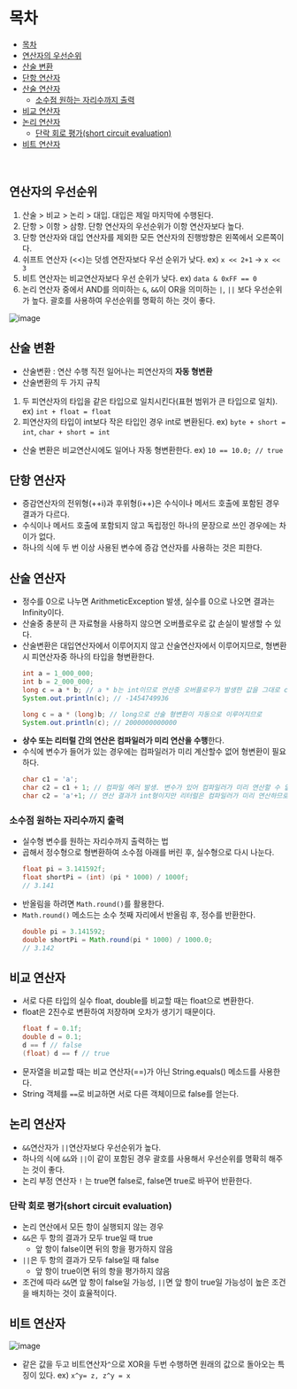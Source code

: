 # 목차


- [목차](#목차)
- [연산자의 우선순위](#연산자의-우선순위)
- [산술 변환](#산술-변환)
- [단항 연산자](#단항-연산자)
- [산술 연산자](#산술-연산자)
	- [소수점 원하는 자리수까지 출력](#소수점-원하는-자리수까지-출력)
- [비교 연산자](#비교-연산자)
- [논리 연산자](#논리-연산자)
	- [단락 회로 평가(short circuit evaluation)](#단락-회로-평가short-circuit-evaluation)
- [비트 연산자](#비트-연산자)

<br>

## 연산자의 우선순위
1. 산술 > 비교 > 논리 > 대입. 대입은 제일 마지막에 수행된다.
2. 단항 > 이항 > 삼항. 단항 연산자의 우선순위가 이항 연산자보다 높다.
3. 단항 연산자와 대입 연산자를 제외한 모든 연산자의 진행방향은 왼쪽에서 오른쪽이다.
4. 쉬프트 연산자 (<<)는 덧셈 연잔자보다 우선 순위가 낮다.
    ex) `x << 2+1` -> `x << 3`
5. 비트 연산자는 비교연산자보다 우선 순위가 낮다.
    ex) `data & 0xFF == 0`
6. 논리 연산자 중에서 AND를 의미하는 `&`, `&&`이 OR을 의미하는 `|`, `||` 보다 우선순위가 높다. 괄호를 사용하여 우선순위를 명확히 하는 것이 좋다.

![image](https://user-images.githubusercontent.com/106129404/226787282-8a208bbf-793e-48e3-8c5e-a83bb2bfe678.png)

## 산술 변환
- 산술변환 : 연산 수행 직전 일어나는 피연산자의 **자동 형변환**
- 산술변환의 두 가지 규칙
1. 두 피연산자의 타입을 같은 타입으로 일치시킨다(표현 범위가 큰 타입으로 일치). ex) `int + float = float`
2. 피연산자의 타입이 int보다 작은 타입인 경우 int로 변환된다. ex) `byte + short = int`, `char + short = int`
- 산술 변환은 비교연산시에도 일어나 자동 형변환한다. ex) `10 == 10.0; // true`
## 단항 연산자
- 증감연산자의 전위형(++i)과 후위형(i++)은 수식이나 메서드 호출에 포함된 경우 결과가 다르다.
- 수식이나 메서드 호출에 포함되지 않고 독립정인 하나의 문장으로 쓰인 경우에는 차이가 없다.
- 하나의 식에 두 번 이상 사용된 변수에 증감 연산자를 사용하는 것은 피한다.

## 산술 연산자
- 정수를 0으로 나누면 ArithmeticException 발생, 실수를 0으로 나오면 결과는 Infinity이다.
- 산술중 충분히 큰 자료형을 사용하지 않으면 오버플로우로 값 손실이 발생할 수 있다.
- 산술변환은 대입연산자에서 이루어지지 않고 산술연산자에서 이루어지므로, 형변환시 피연산자중 하나의 타입을 형변환한다.
    ```java
    int a = 1_000_000;
    int b = 2_000_000;
    long c = a * b; // a * b는 int이므로 연산중 오버플로우가 발생한 값을 그대로 c에 대입한다.
    System.out.println(c); // -1454749936
    
    long c = a * (long)b; // long으로 산술 형변환이 자동으로 이루어지므로 
    System.out.println(c); // 2000000000000
    ```
- **상수 또는 리터럴 간의 연산은 컴파일러가 미리 연산을 수행**한다.
- 수식에 변수가 들어가 있는 경우에는 컴파일러가 미리 계산할수 없어 형변환이 필요하다.
    ```java
    char c1 = 'a';
    char c2 = c1 + 1; // 컴파일 에러 발생. 변수가 있어 컴파일러가 미리 연산할 수 없으므로 명시적 형변환 필요
    char c2 = 'a'+1; // 연산 결과가 int형이지만 리터럴은 컴파일러가 미리 연산하므로 ok
    ```

### 소수점 원하는 자리수까지 출력
- 실수형 변수를 원하는 자리수까지 출력하는 법
- 곱해서 정수형으로 형변환하여 소수점 아래를 버린 후, 실수형으로 다시 나눈다.
	```java
	float pi = 3.141592f;
	float shortPi = (int) (pi * 1000) / 1000f; 
	// 3.141
 	```
- 반올림을 하려면 `Math.round()`를 활용한다.
- `Math.round()` 메소드는 소수 첫째 자리에서 반올림 후, 정수를 반환한다.
	```java
	double pi = 3.141592;
	double shortPi = Math.round(pi * 1000) / 1000.0;
	// 3.142
	```

## 비교 연산자
- 서로 다른 타입의 실수 float, double를 비교할 때는 float으로 변환한다.
- float은 2진수로 변환하여 저장하며 오차가 생기기 때문이다.
	``` java
	float f = 0.1f;
	double d = 0.1;
	d == f // false
	(float) d == f // true
	```
- 문자열을 비교할 때는 비교 연산자(==)가 아닌 String.equals() 메소드를 사용한다.
- String 객체를 `==`로 비교하면 서로 다른 객체이므로 false를 얻는다.

## 논리 연산자
- `&&`연산자가 `||`연산자보다 우선순위가 높다.
- 하나의 식에 `&&`와 `||`이 같이 포함된 경우 괄호를 사용해서 우선순위를 명확히 해주는 것이 좋다.
- 논리 부정 연산자 `!` 는 true면 false로, false면 true로 바꾸어 반환한다.

### 단락 회로 평가(short circuit evaluation)

- 논리 연산에서 모든 항이 실행되지 않는 경우
- `&&`은 두 항의 결과가 모두 true일 때 true
    - 앞 항이 false이면 뒤의 항을 평가하지 않음
- `||`은 두 항의 결과가 모두 false일 때 false
    - 앞 항이 true이면 뒤의 항을 평가하지 않음
- 조건에 따라 `&&`면 앞 항이 false일 가능성, `||`면 앞 항이 true일 가능성이 높은 조건을 배치하는 것이 효율적이다.

## 비트 연산자

![image](https://user-images.githubusercontent.com/106129404/225191310-3d944a5f-bb20-4280-868e-7b660c9a26cd.png)

- 같은 값을 두고 비트연산자`^`으로 XOR을 두번 수행하면 원래의 값으로 돌아오는 특징이 있다. ex) `x^y= z, z^y = x`




